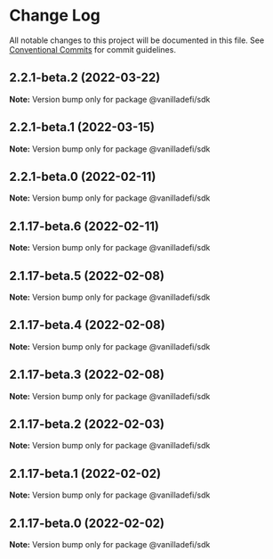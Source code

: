# Change Log

All notable changes to this project will be documented in this file.
See [Conventional Commits](https://conventionalcommits.org) for commit guidelines.

## 2.2.1-beta.2 (2022-03-22)

**Note:** Version bump only for package @vanilladefi/sdk





## 2.2.1-beta.1 (2022-03-15)

**Note:** Version bump only for package @vanilladefi/sdk





## 2.2.1-beta.0 (2022-02-11)

**Note:** Version bump only for package @vanilladefi/sdk





## 2.1.17-beta.6 (2022-02-11)

**Note:** Version bump only for package @vanilladefi/sdk





## 2.1.17-beta.5 (2022-02-08)

**Note:** Version bump only for package @vanilladefi/sdk





## 2.1.17-beta.4 (2022-02-08)

**Note:** Version bump only for package @vanilladefi/sdk





## 2.1.17-beta.3 (2022-02-08)

**Note:** Version bump only for package @vanilladefi/sdk





## 2.1.17-beta.2 (2022-02-03)

**Note:** Version bump only for package @vanilladefi/sdk





## 2.1.17-beta.1 (2022-02-02)

**Note:** Version bump only for package @vanilladefi/sdk





## 2.1.17-beta.0 (2022-02-02)

**Note:** Version bump only for package @vanilladefi/sdk
